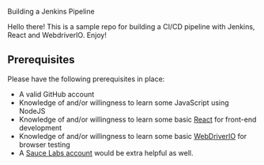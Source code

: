 Building a Jenkins Pipeline 

Hello there! This is a sample repo for building a CI/CD pipeline with Jenkins, React and WebdriverIO. Enjoy!

## Prerequisites

Please have the following prerequisites in place:

- A valid GitHub account
- Knowledge of and/or willingness to learn some JavaScript using NodeJS
- Knowledge of and/or willingness to learn some basic [React](https://reactjs.org/tutorial/tutorial.html) for front-end development
- Knowledge of and/or willingness to learn some basic [WebDriverIO](https://webdriver.io) for browser testing
- A [Sauce Labs account](https://saucelabs.com/) would be extra helpful as well.
